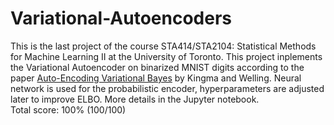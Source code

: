 # Variational-Autoencoders
This is the last project of the course STA414/STA2104: Statistical Methods for Machine Learning II at the University of Toronto. This project inplements the Variational Autoencoder on binarized MNIST digits according to the paper [Auto-Encoding Variational Bayes](https://arxiv.org/pdf/1312.6114.pdf) by Kingma and Welling. Neural network is used for the probabilistic encoder, hyperparameters are adjusted later to improve ELBO. More details in the Jupyter notebook.\
Total score: 100% (100/100)
